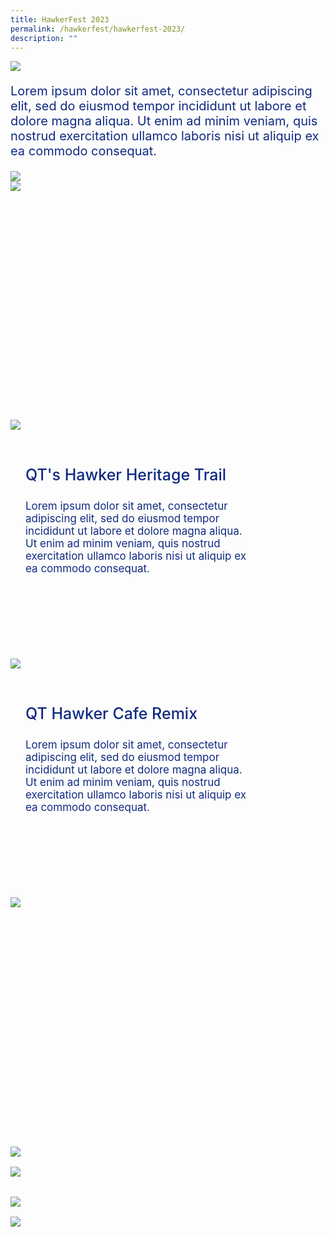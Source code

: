 ```yaml
---
title: HawkerFest 2023
permalink: /hawkerfest/hawkerfest-2023/
description: ""
---
```

![](/images/HAWKERFEST/HAWKERFEST%202023/banner.png)

<p style="color:#102A80;font-size:20px">
Lorem ipsum dolor sit amet, consectetur adipiscing elit, sed do eiusmod tempor incididunt ut labore et dolore magna aliqua. Ut enim ad minim veniam, quis nostrud exercitation ullamco laboris nisi ut aliquip ex ea commodo consequat.
</p>

<img src="/images/HAWKERFEST/HAWKERFEST%202023/opening-ceremony.png">

<br>

<div class="row">
	<div style="position: relative;width:414px; height:382px;" class="col-6">
		<img src="/images/HAWKERFEST/HAWKERFEST%202023/card-blue.png" style="max-width:414px; max-height:382px; margin-bottom:16px; position:absolute;">		
		<div style="padding-left:24px;padding-top:48px;padding-right:24px;position:absolute">
				<p style="color:white;font-weight:500;font-size:25px">QT's Greatest Hits</p>
				<p style="color:white;font-weight:400;font-size:17px;margin-top:0px">Lorem ipsum dolor sit amet, consectetur adipiscing elit, sed do eiusmod tempor incididunt ut labore et dolore magna aliqua. Ut enim ad minim veniam, quis nostrud exercitation ullamco laboris nisi ut aliquip ex ea commodo consequat.</p>
		</div>
	</div>
	<div style="width:32px">
	</div>
	<div style="position: relative;width:414px; height:382px;" class="col-6">
		<img src="/images/HAWKERFEST/HAWKERFEST%202023/card-lavendar.png" style="max-width:414px; max-height:382px; margin-bottom:16px; position:absolute;">		
		<div style="padding-left:24px;padding-top:48px;padding-right:24px;position:absolute">
				<p style="color:#102A80;font-weight:500;font-size:25px">QT's Hawker Heritage Trail</p>
				<p style="color:#102A80;font-weight:400;font-size:17px;margin-top:0px">Lorem ipsum dolor sit amet, consectetur adipiscing elit, sed do eiusmod tempor incididunt ut labore et dolore magna aliqua. Ut enim ad minim veniam, quis nostrud exercitation ullamco laboris nisi ut aliquip ex ea commodo consequat.</p>
		</div>
	</div>
</div>

<div class="row">
	<div style="position: relative;width:414px; height:382px;" class="col-6">
		<img src="/images/HAWKERFEST/HAWKERFEST%202023/card-lavendar.png" style="max-width:414px; max-height:382px; margin-bottom:16px; position:absolute;">		
		<div style="padding-left:24px;padding-top:48px;padding-right:24px;position:absolute">
				<p style="color:#102A80;font-weight:500;font-size:25px">QT Hawker Cafe Remix</p>
				<p style="color:#102A80;font-weight:400;font-size:17px;margin-top:0px">Lorem ipsum dolor sit amet, consectetur adipiscing elit, sed do eiusmod tempor incididunt ut labore et dolore magna aliqua. Ut enim ad minim veniam, quis nostrud exercitation ullamco laboris nisi ut aliquip ex ea commodo consequat.</p>
		</div>
	</div>
	</div>
		<div style="position: relative;width:414px; height:382px;" class="col-6">
		<img src="/images/HAWKERFEST/HAWKERFEST%202023/card-blue.png" style="max-width:414px; max-height:382px; margin-bottom:16px; position:absolute;">		
		<div style="padding-left:24px;padding-top:48px;padding-right:24px;position:absolute">
				<p style="color:white;font-weight:500;font-size:25px">The Great QT Hawker Fest</p>
				<p style="color:white;font-weight:400;font-size:17px;margin-top:0px">Lorem ipsum dolor sit amet, consectetur adipiscing elit, sed do eiusmod tempor incididunt ut labore et dolore magna aliqua. Ut enim ad minim veniam, quis nostrud exercitation ullamco laboris nisi ut aliquip ex ea commodo consequat.</p>
		</div>
	</div>


<br>

<div class="row">
	<div class="col-6">
		<img src="/images/HAWKERFEST/HAWKERFEST%202023/qt-greatest-hits.png" style="max-width:414px; max-height:382px; margin-bottom:16px">		
	</div>
	</div>
	<div class="col-6">
		<img src="/images/HAWKERFEST/HAWKERFEST%202023/qt-hawker-heritage-trail.png" style="max-width:414px; max-height:382px; margin-bottom:16px">		
	</div>

	
<div style="padding-top:16px" class="row">
	<div class="col-5">
		<img src="/images/HAWKERFEST/HAWKERFEST%202023/qt-hawker-cafe-remix.png" style="max-width:414px; max-height:382px; margin-bottom:16px">		
	</div>
	<div style="width:32px">
	</div>
	<div class="col-5">
		<img src="/images/HAWKERFEST/HAWKERFEST%202023/the-great-qt-hawker-fest.png" style="max-width:414px; max-height:382px; margin-bottom:16px">		
	</div>
</div>